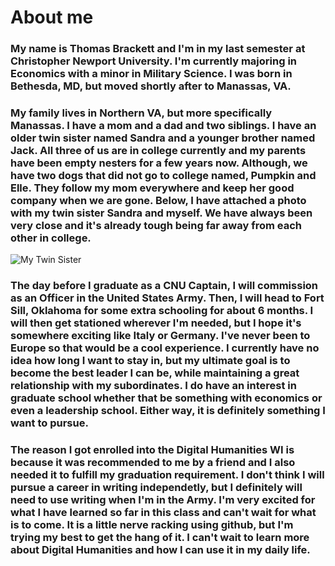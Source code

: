 # About me

### My name is **Thomas Brackett** and I'm in my last semester at Christopher Newport University. I'm currently majoring in Economics with a minor in Military Science. I was born in Bethesda, MD, but moved shortly after to Manassas, VA.

### My family lives in Northern VA, but more specifically **Manassas**. I have a mom and a dad and two siblings. I have an older twin sister named Sandra and a younger brother named Jack. All three of us are in college currently and my parents have been empty nesters for a few years now. Although, we have two dogs that did not go to college named, Pumpkin and Elle. They follow my mom everywhere and keep her good company when we are gone. Below, I have attached a photo with my **twin sister** Sandra and myself. We have always been very close and it's already tough being far away from each other in college.

![My Twin Sister](https://https://tbrackett2.github.io/Thomas-B/images/twinpic.jpg)

### The day before I **graduate** as a CNU Captain, I will commission as an Officer in the United States Army. Then, I will head to **Fort Sill, Oklahoma** for some extra schooling for about 6 months. I will then get stationed wherever I'm needed, but I hope it's somewhere exciting like Italy or Germany. I've never been to Europe so that would be a cool experience. I currently have no idea how long I want to stay in, but my ultimate goal is to become the best leader I can be, while maintaining a great relationship with my subordinates. I do have an interest in graduate school whether that be something with economics or even a leadership school. Either way, it is definitely something I want to pursue.

### The reason I got enrolled into the Digital Humanities WI is because it was recommended to me by a friend and I also needed it to fulfill my graduation requirement. I don't think I will pursue a career in writing independetly, but I definitely will need to use writing when I'm in the Army. I'm very excited for what I have learned so far in this class and can't wait for what is to come. It is a little nerve racking using github, but I'm trying my best to get the hang of it. I can't wait to learn more about Digital Humanities and how I can use it in my daily life.
